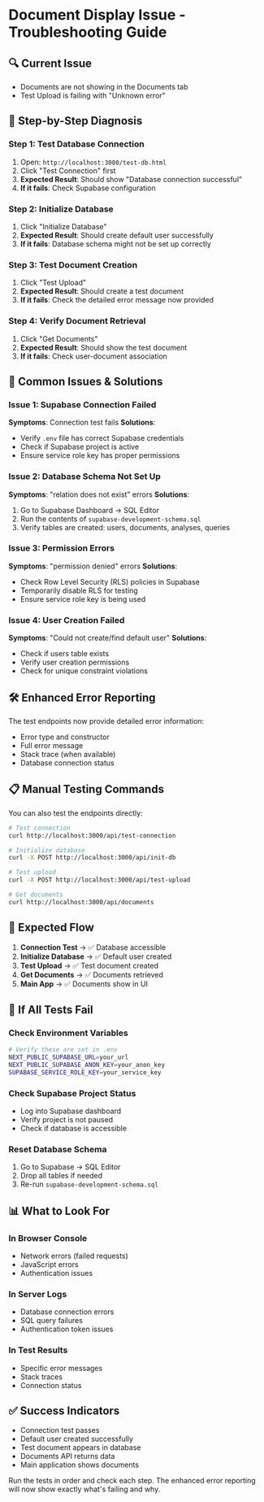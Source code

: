 # Document Display Issue - Troubleshooting Guide

## 🔍 **Current Issue**
- Documents are not showing in the Documents tab
- Test Upload is failing with "Unknown error"

## 🧪 **Step-by-Step Diagnosis**

### **Step 1: Test Database Connection**
1. Open: `http://localhost:3000/test-db.html`
2. Click "Test Connection" first
3. **Expected Result**: Should show "Database connection successful"
4. **If it fails**: Check Supabase configuration

### **Step 2: Initialize Database**
1. Click "Initialize Database"
2. **Expected Result**: Should create default user successfully
3. **If it fails**: Database schema might not be set up correctly

### **Step 3: Test Document Creation**
1. Click "Test Upload"
2. **Expected Result**: Should create a test document
3. **If it fails**: Check the detailed error message now provided

### **Step 4: Verify Document Retrieval**
1. Click "Get Documents"
2. **Expected Result**: Should show the test document
3. **If it fails**: Check user-document association

## 🔧 **Common Issues & Solutions**

### **Issue 1: Supabase Connection Failed**
**Symptoms**: Connection test fails
**Solutions**:
- Verify `.env` file has correct Supabase credentials
- Check if Supabase project is active
- Ensure service role key has proper permissions

### **Issue 2: Database Schema Not Set Up**
**Symptoms**: "relation does not exist" errors
**Solutions**:
1. Go to Supabase Dashboard → SQL Editor
2. Run the contents of `supabase-development-schema.sql`
3. Verify tables are created: users, documents, analyses, queries

### **Issue 3: Permission Errors**
**Symptoms**: "permission denied" errors
**Solutions**:
- Check Row Level Security (RLS) policies in Supabase
- Temporarily disable RLS for testing
- Ensure service role key is being used

### **Issue 4: User Creation Failed**
**Symptoms**: "Could not create/find default user"
**Solutions**:
- Check if users table exists
- Verify user creation permissions
- Check for unique constraint violations

## 🛠️ **Enhanced Error Reporting**

The test endpoints now provide detailed error information:
- Error type and constructor
- Full error message
- Stack trace (when available)
- Database connection status

## 📋 **Manual Testing Commands**

You can also test the endpoints directly:

```bash
# Test connection
curl http://localhost:3000/api/test-connection

# Initialize database
curl -X POST http://localhost:3000/api/init-db

# Test upload
curl -X POST http://localhost:3000/api/test-upload

# Get documents
curl http://localhost:3000/api/documents
```

## 🎯 **Expected Flow**

1. **Connection Test** → ✅ Database accessible
2. **Initialize Database** → ✅ Default user created
3. **Test Upload** → ✅ Test document created
4. **Get Documents** → ✅ Documents retrieved
5. **Main App** → ✅ Documents show in UI

## 🚨 **If All Tests Fail**

### **Check Environment Variables**
```bash
# Verify these are set in .env
NEXT_PUBLIC_SUPABASE_URL=your_url
NEXT_PUBLIC_SUPABASE_ANON_KEY=your_anon_key
SUPABASE_SERVICE_ROLE_KEY=your_service_key
```

### **Check Supabase Project Status**
- Log into Supabase dashboard
- Verify project is not paused
- Check if database is accessible

### **Reset Database Schema**
1. Go to Supabase → SQL Editor
2. Drop all tables if needed
3. Re-run `supabase-development-schema.sql`

## 📊 **What to Look For**

### **In Browser Console**
- Network errors (failed requests)
- JavaScript errors
- Authentication issues

### **In Server Logs**
- Database connection errors
- SQL query failures
- Authentication token issues

### **In Test Results**
- Specific error messages
- Stack traces
- Connection status

## ✅ **Success Indicators**

- Connection test passes
- Default user created successfully
- Test document appears in database
- Documents API returns data
- Main application shows documents

Run the tests in order and check each step. The enhanced error reporting will now show exactly what's failing and why.